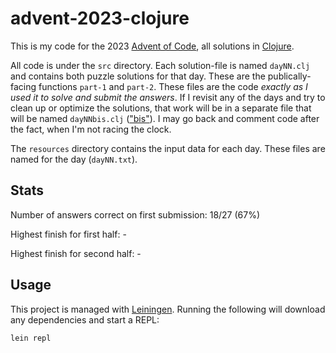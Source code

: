 # advent-2023-clojure

This is my code for the 2023 [Advent of Code](https://adventofcode.com/20XX),
all solutions in [Clojure](https://clojure.org/).

All code is under the `src` directory. Each solution-file is named `dayNN.clj`
and contains both puzzle solutions for that day. These are the
publically-facing functions `part-1` and `part-2`. These files are the code
*exactly as I used it to solve and submit the answers*. If I revisit any of the
days and try to clean up or optimize the solutions, that work will be in a
separate file that will be named `dayNNbis.clj`
(["bis"](https://www.merriam-webster.com/dictionary/bis)). I may go back and
comment code after the fact, when I'm not racing the clock.

The `resources` directory contains the input data for each day. These files are
named for the day (`dayNN.txt`).

## Stats

Number of answers correct on first submission: 18/27 (67%)

Highest finish for first half: -

Highest finish for second half: -

## Usage

This project is managed with [Leiningen](https://leiningen.org/). Running the
following will download any dependencies and start a REPL:

```
lein repl
```
